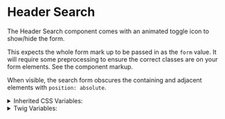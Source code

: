<!-- This is the general documentation layout. Add or remove any sections as needed, but try to stay consistent across components. -->
# Header Search

The Header Search component comes with an animated toggle icon to show/hide the form.

This expects the whole form mark up to be passed in as the `form` value. It will require some preprocessing to ensure the correct classes are on your form elements. See the component markup.

When visible, the search form obscures the containing and adjacent elements with `position: absolute`.

<details>
  <summary>Inherited CSS Variables:</summary>
  - `--accent-color`: The color of the search icon background.
  - `--icon-size:` (default: `var(--s2)`): can be set on the `.header-search` element. The icon buttons and search input will scale accordingly.
</details>

<details>
  <summary>Twig Variables:</summary>
  ```
  variant: "default",
  form: "<form>...</form>",
  ```
</details>
